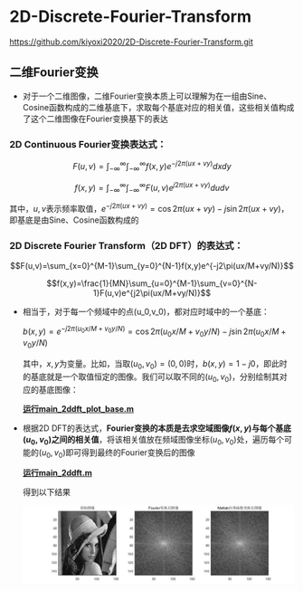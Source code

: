 # 2D-Discrete-Fourier-Transform

https://github.com/kiyoxi2020/2D-Discrete-Fourier-Transform.git

## 二维Fourier变换

- 对于一个二维图像，二维Fourier变换本质上可以理解为在一组由Sine、Cosine函数构成的二维基底下，求取每个基底对应的相关值，这些相关值构成了这个二维图像在Fourier变换基下的表达

### 2D Continuous Fourier变换表达式：

$$F(u,v)=\int_{-\infty}^{\infty}\int_{-\infty}^{\infty}f(x,y)e^{-j2\pi(ux+vy)}dxdy$$

$$f(x,y)=\int_{-\infty}^{\infty}\int_{-\infty}^{\infty}F(u,v)e^{j2\pi(ux+vy)}dudv$$

其中，$u,v$表示频率取值，$e^{-j2\pi(ux+vy)}=\cos2\pi(ux+vy)-j\sin 2\pi(ux+vy)$，即基底是由Sine、Cosine函数构成的

### 2D Discrete Fourier Transform（2D DFT）的表达式：

$$F(u,v)=\sum_{x=0}^{M-1}\sum_{y=0}^{N-1}f(x,y)e^{-j2\pi(ux/M+vy/N)}$$

$$f(x,y)=\frac{1}{MN}\sum_{u=0}^{M-1}\sum_{v=0}^{N-1}F(u,v)e^{j2\pi(ux/M+vy/N)}$$

- 相当于，对于每一个频域中的点(u_0,v_0)，都对应时域中的一个基底：

  $b(x,y)=e^{-j2\pi(u_0x/M+v_0y/N)}=\cos2\pi(u_0x/M+v_0y/N)-j\sin2\pi(u_0x/M+v_0y/N)$

  其中，$x,y$为变量。比如，当取$(u_0,v_0)=(0,0)$时，$b(x,y)=1-j0$，即此时的基底就是一个取值恒定的图像。我们可以取不同的$(u_0,v_0)$，分别绘制其对应的基底图像：

  <u>**运行main_2ddft_plot_base.m**</u>

- 根据2D DFT的表达式，**Fourier变换的本质是去求空域图像$f(x,y)$与每个基底$(u_0,v_0)$之间的相关值**，将该相关值放在频域图像坐标$(u_0,v_0)$处，遍历每个可能的$(u_0,v_0)$即可得到最终的Fourier变换后的图像

  <u>**运行main_2ddft.m**</u>

  得到以下结果

  ![result](result.jpg)

